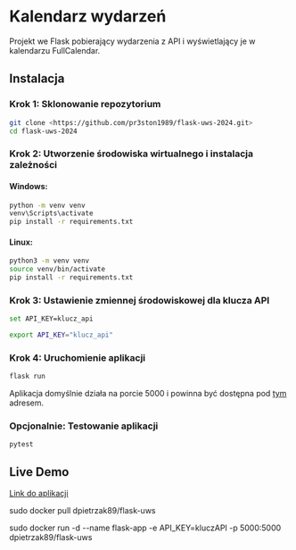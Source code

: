 # Kalendarz wydarzeń

Projekt we Flask pobierający wydarzenia z API i wyświetlający je w kalendarzu FullCalendar.

## Instalacja

### Krok 1: Sklonowanie repozytorium

```sh
git clone <https://github.com/pr3ston1989/flask-uws-2024.git>
cd flask-uws-2024
```

### Krok 2: Utworzenie środowiska wirtualnego i instalacja zależności

#### Windows:

```sh
python -m venv venv
venv\Scripts\activate
pip install -r requirements.txt
```

#### Linux: 

```bash
python3 -m venv venv
source venv/bin/activate
pip install -r requirements.txt
```

### Krok 3: Ustawienie zmiennej środowiskowej dla klucza API

```sh
set API_KEY=klucz_api
```

```bash
export API_KEY="klucz_api"
```

### Krok 4: Uruchomienie aplikacji

```sh
flask run
```

Aplikacja domyślnie działa na porcie 5000 i powinna być dostępna pod [tym](http://127.0.0.1:5000/) adresem.

### Opcjonalnie: Testowanie aplikacji

`pytest`

## Live Demo

[Link do aplikacji](http://ec2-3-8-3-192.eu-west-2.compute.amazonaws.com/)

sudo docker pull dpietrzak89/flask-uws

sudo docker run -d --name flask-app -e API_KEY=kluczAPI -p 5000:5000 dpietrzak89/flask-uws